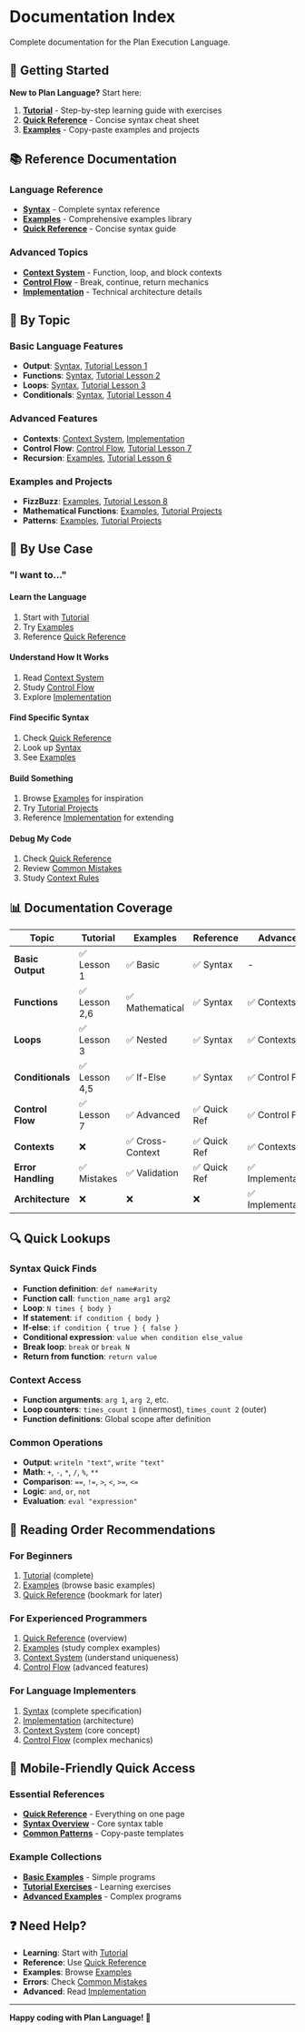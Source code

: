 # Documentation Index

Complete documentation for the Plan Execution Language.

## 🚀 Getting Started

**New to Plan Language?** Start here:

1. **[Tutorial](TUTORIAL.md)** - Step-by-step learning guide with exercises
2. **[Quick Reference](QUICK_REFERENCE.md)** - Concise syntax cheat sheet
3. **[Examples](EXAMPLES.md)** - Copy-paste examples and projects

## 📚 Reference Documentation

### Language Reference
- **[Syntax](SYNTAX.md)** - Complete syntax reference
- **[Examples](EXAMPLES.md)** - Comprehensive examples library
- **[Quick Reference](QUICK_REFERENCE.md)** - Concise syntax guide

### Advanced Topics
- **[Context System](CONTEXTS.md)** - Function, loop, and block contexts
- **[Control Flow](CONTROL_FLOW.md)** - Break, continue, return mechanics  
- **[Implementation](IMPLEMENTATION.md)** - Technical architecture details

## 📝 By Topic

### Basic Language Features
- **Output**: [Syntax](SYNTAX.md#output-operations), [Tutorial Lesson 1](TUTORIAL.md#lesson-1-basic-output)
- **Functions**: [Syntax](SYNTAX.md#function-definitions), [Tutorial Lesson 2](TUTORIAL.md#lesson-2-functions)
- **Loops**: [Syntax](SYNTAX.md#loops), [Tutorial Lesson 3](TUTORIAL.md#lesson-3-loops)
- **Conditionals**: [Syntax](SYNTAX.md#conditionals), [Tutorial Lesson 4](TUTORIAL.md#lesson-4-conditionals)

### Advanced Features
- **Contexts**: [Context System](CONTEXTS.md), [Implementation](IMPLEMENTATION.md#context-management-system)
- **Control Flow**: [Control Flow](CONTROL_FLOW.md), [Tutorial Lesson 7](TUTORIAL.md#lesson-7-control-flow)
- **Recursion**: [Examples](EXAMPLES.md#recursive-functions), [Tutorial Lesson 6](TUTORIAL.md#lesson-6-advanced-functions)

### Examples and Projects
- **FizzBuzz**: [Examples](EXAMPLES.md#fizzbuzz-implementation), [Tutorial Lesson 8](TUTORIAL.md#lesson-8-complex-examples)
- **Mathematical Functions**: [Examples](EXAMPLES.md#mathematical-functions), [Tutorial Projects](TUTORIAL.md#project-3-mathematical-library)
- **Patterns**: [Examples](EXAMPLES.md#pattern-generation), [Tutorial Projects](TUTORIAL.md#project-4-pattern-generator)

## 🎯 By Use Case

### "I want to..."

#### Learn the Language
1. Start with [Tutorial](TUTORIAL.md)
2. Try [Examples](EXAMPLES.md#basic-examples)  
3. Reference [Quick Reference](QUICK_REFERENCE.md)

#### Understand How It Works
1. Read [Context System](CONTEXTS.md)
2. Study [Control Flow](CONTROL_FLOW.md)
3. Explore [Implementation](IMPLEMENTATION.md)

#### Find Specific Syntax
1. Check [Quick Reference](QUICK_REFERENCE.md)
2. Look up [Syntax](SYNTAX.md) 
3. See [Examples](EXAMPLES.md)

#### Build Something
1. Browse [Examples](EXAMPLES.md) for inspiration
2. Try [Tutorial Projects](TUTORIAL.md#projects)
3. Reference [Implementation](IMPLEMENTATION.md) for extending

#### Debug My Code
1. Check [Quick Reference](QUICK_REFERENCE.md#error-messages)
2. Review [Common Mistakes](TUTORIAL.md#common-mistakes)
3. Study [Context Rules](CONTEXTS.md#context-isolation)

## 📊 Documentation Coverage

| Topic | Tutorial | Examples | Reference | Advanced |
|-------|----------|----------|-----------|----------|
| **Basic Output** | ✅ Lesson 1 | ✅ Basic | ✅ Syntax | - |
| **Functions** | ✅ Lesson 2,6 | ✅ Mathematical | ✅ Syntax | ✅ Contexts |
| **Loops** | ✅ Lesson 3 | ✅ Nested | ✅ Syntax | ✅ Contexts |  
| **Conditionals** | ✅ Lesson 4,5 | ✅ If-Else | ✅ Syntax | ✅ Control Flow |
| **Control Flow** | ✅ Lesson 7 | ✅ Advanced | ✅ Quick Ref | ✅ Control Flow |
| **Contexts** | ❌ | ✅ Cross-Context | ✅ Quick Ref | ✅ Contexts |
| **Error Handling** | ✅ Mistakes | ✅ Validation | ✅ Quick Ref | ✅ Implementation |
| **Architecture** | ❌ | ❌ | ❌ | ✅ Implementation |

## 🔍 Quick Lookups

### Syntax Quick Finds
- **Function definition**: `def name#arity`
- **Function call**: `function_name arg1 arg2`
- **Loop**: `N times { body }`
- **If statement**: `if condition { body }`
- **If-else**: `if condition { true } { false }`
- **Conditional expression**: `value when condition else_value`
- **Break loop**: `break` or `break N`
- **Return from function**: `return value`

### Context Access
- **Function arguments**: `arg 1`, `arg 2`, etc.
- **Loop counters**: `times_count 1` (innermost), `times_count 2` (outer)
- **Function definitions**: Global scope after definition

### Common Operations
- **Output**: `writeln "text"`, `write "text"`
- **Math**: `+`, `-`, `*`, `/`, `%`, `**`
- **Comparison**: `==`, `!=`, `>`, `<`, `>=`, `<=`
- **Logic**: `and`, `or`, `not`
- **Evaluation**: `eval "expression"`

## 📖 Reading Order Recommendations

### For Beginners
1. [Tutorial](TUTORIAL.md) (complete)
2. [Examples](EXAMPLES.md) (browse basic examples)
3. [Quick Reference](QUICK_REFERENCE.md) (bookmark for later)

### For Experienced Programmers  
1. [Quick Reference](QUICK_REFERENCE.md) (overview)
2. [Examples](EXAMPLES.md) (study complex examples)
3. [Context System](CONTEXTS.md) (understand uniqueness)
4. [Control Flow](CONTROL_FLOW.md) (advanced features)

### For Language Implementers
1. [Syntax](SYNTAX.md) (complete specification)
2. [Implementation](IMPLEMENTATION.md) (architecture)
3. [Context System](CONTEXTS.md) (core concept)
4. [Control Flow](CONTROL_FLOW.md) (complex mechanics)

## 📱 Mobile-Friendly Quick Access

### Essential References
- **[Quick Reference](QUICK_REFERENCE.md)** - Everything on one page
- **[Syntax Overview](SYNTAX.md#syntax-overview)** - Core syntax table  
- **[Common Patterns](QUICK_REFERENCE.md#common-patterns)** - Copy-paste templates

### Example Collections
- **[Basic Examples](EXAMPLES.md#basic-examples)** - Simple programs
- **[Tutorial Exercises](TUTORIAL.md)** - Learning exercises
- **[Advanced Examples](EXAMPLES.md#advanced-examples)** - Complex programs

## ❓ Need Help?

- **Learning**: Start with [Tutorial](TUTORIAL.md)
- **Reference**: Use [Quick Reference](QUICK_REFERENCE.md)  
- **Examples**: Browse [Examples](EXAMPLES.md)
- **Errors**: Check [Common Mistakes](TUTORIAL.md#common-mistakes)
- **Advanced**: Read [Implementation](IMPLEMENTATION.md)

---

**Happy coding with Plan Language! 🚀**
